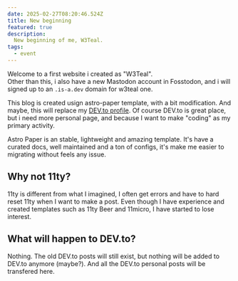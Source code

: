 ```yaml
---
date: 2025-02-27T08:20:46.524Z
title: New beginning
featured: true
description:
  New beginning of me, W3Teal.
tags:
  - event
---
```


Welcome to a first website i created as "W3Teal".  
Other than this, i also have a new Mastodon account in Fosstodon, and i will signed up to an `.is-a.dev` domain for w3teal one.

This blog is created usign astro-paper template, with a bit modification. And maybe, this will replace my [DEV.to profile](https://dev.to/w3teal). Of course DEV.to is great place, but i need more personal page, and because I want to make "coding" as my primary activity.

Astro Paper is an stable, lightweight and amazing template. It's have a curated docs, well maintained and a ton of configs, it's make me easier to migrating without feels any issue.

## Why not 11ty?

11ty is different from what I imagined, I often get errors and have to hard reset 11ty when I want to make a post. Even though I have experience and created templates such as 11ty Beer and 11micro, I have started to lose interest.

## What will happen to DEV.to?

Nothing. The old DEV.to posts will still exist, but nothing will be added to DEV.to anymore (maybe?). And all the DEV.to personal posts will be transfered here.
